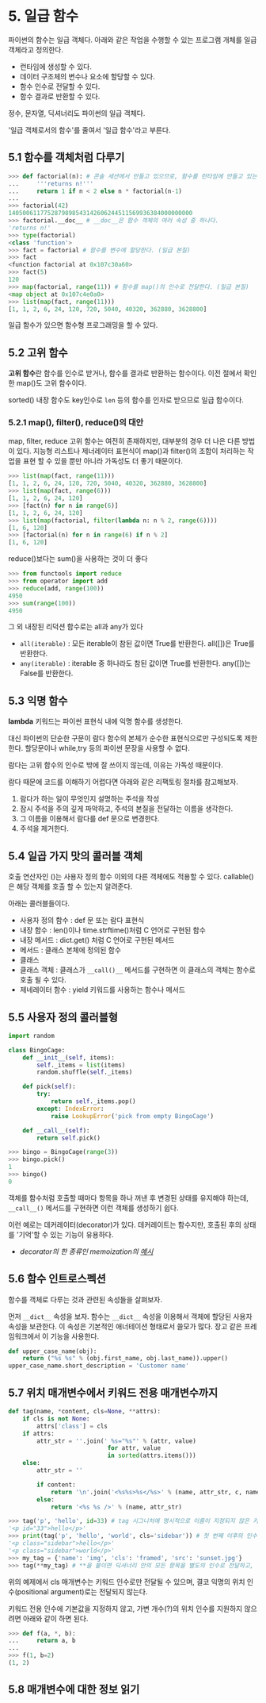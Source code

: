 # 5. 일급 함수

파이썬의 함수는 일급 객체다. 아래와 같은 작업을 수행할 수 있는 프로그램 개체를 일급 객체라고 정의한다.

- 런타임에 생성할 수 있다.
- 데이터 구조체의 변수나 요소에 할당할 수 있다.
- 함수 인수로 전달할 수 있다.
- 함수 결과로 반환할 수 있다.

정수, 문자열, 딕셔너리도 파이썬의 일급 객체다.

'일급 객체로서의 함수'를 줄여서 '일급 함수'라고 부른다.

## 5.1 함수를 객체처럼 다루기

```python
>>> def factorial(n): # 콘솔 세션에서 만들고 있으므로, 함수를 런타임에 만들고 있는 것이다. (일급 본질)
...     '''returns n!'''
...     return 1 if n < 2 else n * factorial(n-1)
...
>>> factorial(42)
1405006117752879898543142606244511569936384000000000
>>> factorial.__doc__ # __doc__은 함수 객체의 여러 속성 중 하나다.
'returns n!'
>>> type(factorial)
<class 'function'>
>>> fact = factorial # 함수를 변수에 할당한다. (일급 본질)
>>> fact
<function factorial at 0x107c30a60>
>>> fact(5)
120
>>> map(factorial, range(11)) # 함수를 map()의 인수로 전달한다. (일급 본질)
<map object at 0x107c4e0a0>
>>> list(map(fact, range(11)))
[1, 1, 2, 6, 24, 120, 720, 5040, 40320, 362880, 3628800]
```

일급 함수가 있으면 함수형 프로그래밍을 할 수 있다.

## 5.2 고위 함수

**고위 함수**란 함수를 인수로 받거나, 함수를 결과로 반환하는 함수이다. 이전 절에서 확인 한 map()도 고위 함수이다.

sorted() 내장 함수도 key인수로 `len` 등의 함수를 인자로 받으므로 일급 함수이다.

### 5.2.1 map(), filter(), reduce()의 대안

map, filter, reduce 고위 함수는 여전히 존재하지만, 대부분의 경우 더 나은 다른 방법이 있다.
지능형 리스트나 제너레이터 표현식이 map()과 filter()의 조합이 처리하는 작업을 표현 할 수 있을 뿐만 아니라 가독성도 더 좋기 때문이다.

```python
>>> list(map(fact, range(11)))
[1, 1, 2, 6, 24, 120, 720, 5040, 40320, 362880, 3628800]
>>> list(map(fact, range(6)))
[1, 1, 2, 6, 24, 120]
>>> [fact(n) for n in range(6)]
[1, 1, 2, 6, 24, 120]
>>> list(map(factorial, filter(lambda n: n % 2, range(6))))
[1, 6, 120]
>>> [factorial(n) for n in range(6) if n % 2]
[1, 6, 120]
```

reduce()보다는 sum()을 사용하는 것이 더 좋다

```python
>>> from functools import reduce
>>> from operator import add
>>> reduce(add, range(100))
4950
>>> sum(range(100))
4950
```

그 외 내장된 리덕션 함수로는 all과 any가 있다

- `all(iterable)` : 모든 iterable이 참된 값이면 True를 반환한다. all([])은 True를 반환한다.
- `any(iterable)` : iterable 중 하나라도 참된 값이면 True를 반환한다. any([])는 False를 반환한다.

## 5.3 익명 함수

**lambda** 키워드는 파이썬 표현식 내에 익명 함수를 생성한다.

대신 파이썬의 단순한 구문이 람다 함수의 본체가 순수한 표현식으로만 구성되도록 제한한다. 할당문이나 while,try 등의 파이썬 문장을 사용할 수 없다.

람다는 고위 함수의 인수로 밖에 잘 쓰이지 않는데, 이유는 가독성 때문이다.

람다 때문에 코드를 이해하기 어렵다면 아래와 같은 리팩토링 절차를 참고해보자.

1. 람다가 하는 일이 무엇인지 설명하는 주석을 작성
2. 잠시 주석을 주의 깊게 파악하고, 주석의 본질을 전달하는 이름을 생각한다.
3. 그 이름을 이용해서 람다를 def 문으로 변경한다.
4. 주석을 제거한다.

## 5.4 일곱 가지 맛의 콜러블 객체

호출 연산자인 ()는 사용자 정의 함수 이외의 다른 객체에도 적용할 수 있다. callable()은 해당 객체를 호출 할 수 있는지 알려준다.

아래는 콜러블들이다.

- 사용자 정의 함수 : def 문 또는 람다 표현식
- 내장 함수 : len()이나 time.strftime()처럼 C 언어로 구현된 함수
- 내장 메서드 : dict.get() 처럼 C 언어로 구현된 메서드
- 메서드 : 클래스 본체에 정의된 함수
- 클래스
- 클래스 객체 : 클래스가 `__call()__` 메서드를 구현하면 이 클래스의 객체는 함수로 호출 될 수 있다.
- 제네레이터 함수 : yield 키워드를 사용하는 함수나 메서드

## 5.5 사용자 정의 콜러블형

```python
import random

class BingoCage:
    def __init__(self, items):
        self._items = list(items)
        random.shuffle(self._items)

    def pick(self):
        try:
            return self._items.pop()
        except: IndexError:
            raise LookupError('pick from empty BingoCage')

    def __call__(self):
        return self.pick()
```

```python
>>> bingo = BingoCage(range(3))
>>> bingo.pick()
1
>>> bingo()
0
```

객체를 함수처럼 호출할 때마다 항목을 하나 꺼낸 후 변경된 상태를 유지해야 하는데, `__call__()` 메서드를 구현하면 이런 객체를 생성하기 쉽다.

이런 예로는 데커레이터(decorator)가 있다. 데커레이트는 함수지만, 호출된 후의 상태를 '기억'할 수 있는 기능이 유용하다.

- _decorator의 한 종류인 memoization의 [예시](https://oboki.net/workspace/python/python-memoization%ec%9d%84-%ec%9d%b4%ec%9a%a9%ed%95%9c-fibonacci/)_


## 5.6 함수 인트로스펙션

함수를 객체로 다루는 것과 관련된 속성들을 살펴보자.

먼저 `__dict__` 속성을 보자.
함수는 `__dict__` 속성을 이용해서 객체에 할당된 사용자 속성을 보관한다. 이 속성은 기본적인 애너테이션 형태로서 쓸모가 많다. 장고 같은 프레임워크에서 이 기능을 사용한다.

```python
def upper_case_name(obj):
    return ("%s %s" % (obj.first_name, obj.last_name)).upper()
upper_case_name.short_description = 'Customer name'
```

## 5.7 위치 매개변수에서 키워드 전용 매개변수까지

```python
def tag(name, *content, cls=None, **attrs):
    if cls is not None:
        attrs['class'] = cls
    if attrs:
        attr_str = ''.join(' %s="%s"' % (attr, value)
                            for attr, value
                            in sorted(attrs.items()))
    else:
        attr_str = ''

		if content:
			return '\n'.join('<%s%s>%s</%s>' % (name, attr_str, c, name) for c in content)
		else:
			return '<%s %s />' % (name, attr_str)
```

```python
>>> tag('p', 'hello', id=33) # tag 시그니처에 명시적으로 이름이 지정되지 않은 키워드 인수들은 딕셔너리로 **attrs 인수에 전달 된다.
'<p id="33">hello</p>'
>>> print(tag('p', 'hello', 'world', cls='sidebar')) # 첫 번째 이후의 인수들은 `*content` 매개변수에 튜플로 전달된다.
'<p class="sidebar">hello</p>'
'<p class="sidebar">world</p>'
>>> my_tag = {'name': 'img', 'cls': 'framed', 'src': 'sunset.jpg'}
>>> tag(**my_tag) # **을 붙이면 딕셔너리 안의 모든 항목을 별도의 인수로 전달하고, 명명된 매개변수 및 나머지는 **attrs에 전달된다.
```

위의 예제에서 cls 매개변수는 키워드 인수로만 전달될 수 있으며, 결코 익명의 위치 인수(positional argument)로는 전달되지 않는다.

키워드 전용 인수에 기본값을 지정하지 않고, 가변 개수(?)의 위치 인수를 지원하지 않으려면 아래와 같이 하면 된다.

```python
>>> def f(a, *, b):
...     return a, b
... 
>>> f(1, b=2)
(1, 2)
```

## 5.8 매개변수에 대한 정보 읽기
